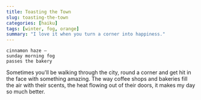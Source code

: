 ```yaml
---
title: Toasting the Town
slug: toasting-the-town
categories: [haiku]
tags: [winter, fog, orange]
summary: "I love it when you turn a corner into happiness."
---
```


```
cinnamon haze —
sunday morning fog
passes the bakery
```

Sometimes you'll be walking through the city, round a corner and get hit in the face with something amazing.
The way coffee shops and bakeries fill the air with their scents, the heat flowing out of their doors, it makes my day so much better.
